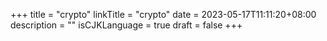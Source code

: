 +++
title = "crypto"
linkTitle = "crypto"
date = 2023-05-17T11:11:20+08:00
description = ""
isCJKLanguage = true
draft = false
+++